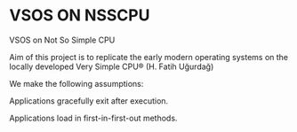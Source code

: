 # VSOS ON NSSCPU
VSOS on Not So Simple CPU

Aim of this project is to replicate the early modern operating systems on the locally developed Very Simple CPU® (H. Fatih Uğurdağ)

We make the following assumptions:
 
 Applications gracefully exit after execution.
 
 Applications load in first-in-first-out methods.
 

